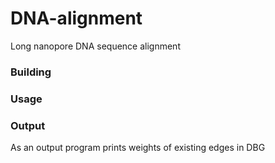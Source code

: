 # DNA-alignment
Long nanopore DNA sequence alignment

### Building

### Usage

### Output
As an output program prints weights of existing edges in DBG
